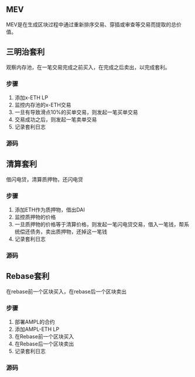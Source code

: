 ## MEV

MEV是在生成区块过程中通过重新排序交易、穿插或审查等交易而提取的总价值。

## 三明治套利

观察内存池，在一笔交易完成之前买入，在完成之后卖出，以完成套利。

### 步骤

1. 添加x-ETH LP
2. 监控内存池的x-ETH交易
3. 一旦有导致滑点10%的买单交易，则发起一笔买单交易
4. 交易成功之后，则发起一笔卖单交易
5. 记录套利日志

### 源码

## 清算套利

借闪电贷，清算质押物，还闪电贷

### 步骤

1. 添加ETH作为质押物，借出DAI
2. 监控质押物的价格
3. 一旦质押物的价格等于清算价格，则发起一笔闪电贷交易，借入一笔钱，帮系统偿还债务，卖出质押物，还掉这一笔钱
4. 记录套利日志

### 源码

## Rebase套利

在rebase前一个区块买入，在rebase后一个区块卖出

### 步骤

1. 部署AMPL的合约
2. 添加AMPL-ETH LP
3. 在Rebase前一个区块买入
4. 在Rebase后一个区块卖出
5. 记录套利日志

### 源码
